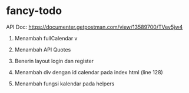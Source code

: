 # fancy-todo

 API Doc:
 https://documenter.getpostman.com/view/13589700/TVev5jw4
 
 1. Menambah fullCalendar v
 2. Menambah API Quotes
 4. Benerin layout login dan register


 1. Menambah div dengan id calendar pada index html (line 128)
 2. Menambah fungsi kalendar pada helpers





 
